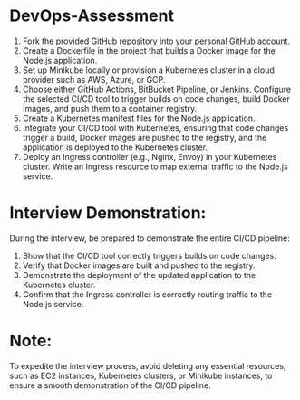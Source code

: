 # DevOps-Assessment

1. Fork the provided GitHub repository into your personal GitHub account.
2. Create a Dockerfile in the project that builds a Docker image for the Node.js application.
3. Set up Minikube locally or provision a Kubernetes cluster in a cloud provider such as AWS, Azure, or GCP.
4. Choose either GitHub Actions, BitBucket Pipeline, or Jenkins. Configure the selected CI/CD tool to trigger builds on code changes, build Docker images, and push them to a container registry.
5. Create a Kubernetes manifest files for the Node.js application.
6. Integrate your CI/CD tool with Kubernetes, ensuring that code changes trigger a build, Docker images are pushed to the registry, and the application is deployed to the Kubernetes cluster.
7. Deploy an Ingress controller (e.g., Nginx, Envoy) in your Kubernetes cluster. Write an Ingress resource to map external traffic to the Node.js service.


# Interview Demonstration:

During the interview, be prepared to demonstrate the entire CI/CD pipeline:
1. Show that the CI/CD tool correctly triggers builds on code changes.
2. Verify that Docker images are built and pushed to the registry.
3. Demonstrate the deployment of the updated application to the Kubernetes cluster.
4. Confirm that the Ingress controller is correctly routing traffic to the Node.js service.


# Note:

To expedite the interview process, avoid deleting any essential resources, such as EC2 instances, Kubernetes clusters, or Minikube instances, to ensure a smooth demonstration of the CI/CD pipeline.
